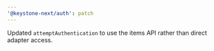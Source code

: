 ```yaml
---
'@keystone-next/auth': patch
---
```


Updated `attemptAuthentication` to use the items API rather than direct adapter access.
